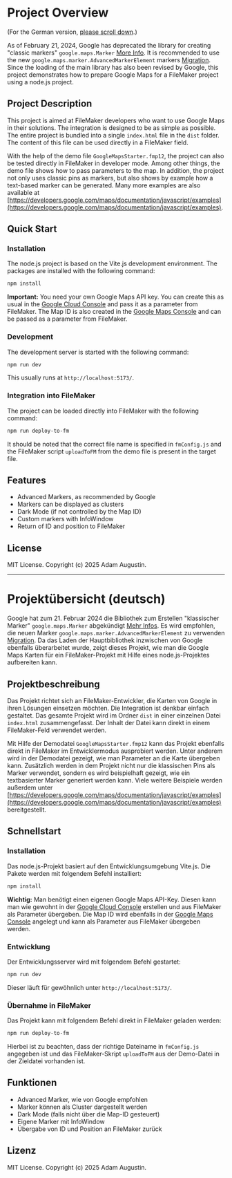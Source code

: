 # Project Overview

(For the German version, [please scroll down](#projektübersicht-deutsch).)

As of February 21, 2024, Google has deprecated the library for creating "classic markers" `google.maps.Marker` [More Info](https://developers.google.com/maps/deprecations). It is recommended to use the new `google.maps.marker.AdvancedMarkerElement` markers [Migration](https://developers.google.com/maps/documentation/javascript/advanced-markers/migration). Since the loading of the main library has also been revised by Google, this project demonstrates how to prepare Google Maps for a FileMaker project using a node.js project.

## Project Description

This project is aimed at FileMaker developers who want to use Google Maps in their solutions. The integration is designed to be as simple as possible. The entire project is bundled into a single `index.html` file in the `dist` folder. The content of this file can be used directly in a FileMaker field.

With the help of the demo file `GoogleMapsStarter.fmp12`, the project can also be tested directly in FileMaker in developer mode. Among other things, the demo file shows how to pass parameters to the map. In addition, the project not only uses classic pins as markers, but also shows by example how a text-based marker can be generated. Many more examples are also available at [https://developers.google.com/maps/documentation/javascript/examples](https://developers.google.com/maps/documentation/javascript/examples).

## Quick Start

### Installation

The node.js project is based on the Vite.js development environment. The packages are installed with the following command:

```bash
npm install
```

**Important:** You need your own Google Maps API key. You can create this as usual in the [Google Cloud Console](https://console.cloud.google.com/apis/credentials/key) and pass it as a parameter from FileMaker. The Map ID is also created in the [Google Maps Console](https://console.cloud.google.com/apis/dashboard) and can be passed as a parameter from FileMaker.

### Development

The development server is started with the following command:

```bash
npm run dev
```

This usually runs at `http://localhost:5173/`.

### Integration into FileMaker

The project can be loaded directly into FileMaker with the following command:

```bash
npm run deploy-to-fm
```

It should be noted that the correct file name is specified in `fmConfig.js` and the FileMaker script `uploadToFM` from the demo file is present in the target file.

## Features

- Advanced Markers, as recommended by Google
- Markers can be displayed as clusters
- Dark Mode (if not controlled by the Map ID)
- Custom markers with InfoWindow
- Return of ID and position to FileMaker

## License

MIT License. Copyright (c) 2025 Adam Augustin.

---

# Projektübersicht (deutsch)

Google hat zum 21. Februar 2024 die Bibliothek zum Erstellen "klassischer Marker" `google.maps.Marker` abgekündigt [Mehr Infos](https://developers.google.com/maps/deprecations). Es wird empfohlen, die neuen Marker `google.maps.marker.AdvancedMarkerElement` zu verwenden [Migration](https://developers.google.com/maps/documentation/javascript/advanced-markers/migration). Da das Laden der Hauptbibliothek inzwischen  von Google ebenfalls überarbeitet wurde, zeigt dieses Projekt, wie man die Google Maps Karten für ein FileMaker-Projekt mit Hilfe eines node.js-Projektes aufbereiten kann.

## Projektbeschreibung

Das Projekt richtet sich an FileMaker-Entwickler, die Karten von Google in ihren Lösungen einsetzen möchten. Die Integration ist denkbar einfach gestaltet. Das gesamte Projekt wird im Ordner `dist` in einer einzelnen Datei `index.html` zusammengefasst. Der Inhalt der Datei kann direkt in einem FileMaker-Feld verwendet werden.

Mit Hilfe der Demodatei `GoogleMapsStarter.fmp12` kann das Projekt ebenfalls direkt in FileMaker im Entwicklermodus ausprobiert werden. Unter anderem wird in der Demodatei gezeigt, wie man Parameter an die Karte übergeben kann. Zusätzlich werden in dem Projekt nicht nur die klassischen Pins als Marker verwendet, sondern es wird beispielhaft gezeigt, wie ein textbasierter Marker generiert werden kann. Viele weitere Beispiele werden außerdem unter [https://developers.google.com/maps/documentation/javascript/examples](https://developers.google.com/maps/documentation/javascript/examples) bereitgestellt.

## Schnellstart

### Installation

Das node.js-Projekt basiert auf den Entwicklungsumgebung Vite.js. Die Pakete werden mit folgendem Befehl installiert:

```bash
npm install
```

**Wichtig:** Man benötigt einen eigenen Google Maps API-Key. Diesen kann man wie gewohnt in der [Google Cloud Console](https://console.cloud.google.com/apis/credentials/key) erstellen und aus FileMaker als Parameter übergeben. Die Map ID wird ebenfalls in der [Google Maps Console](https://console.cloud.google.com/apis/dashboard) angelegt und kann als Parameter aus FileMaker übergeben werden.

### Entwicklung

Der Entwicklungsserver wird mit folgendem Befehl gestartet:

```bash
npm run dev
```

Dieser läuft für gewöhnlich unter `http://localhost:5173/`.

### Übernahme in FileMaker

Das Projekt kann mit folgendem Befehl direkt in FileMaker geladen werden:

```bash
npm run deploy-to-fm
```

Hierbei ist zu beachten, dass der richtige Dateiname in `fmConfig.js` angegeben ist und das FileMaker-Skript `uploadToFM` aus der Demo-Datei in der Zieldatei vorhanden ist.

## Funktionen

- Advanced Marker, wie von Google empfohlen
- Marker können als Cluster dargestellt werden
- Dark Mode (falls nicht über die Map-ID gesteuert)
- Eigene Marker mit InfoWindow
- Übergabe von ID und Position an FileMaker zurück

## Lizenz

MIT License. Copyright (c) 2025 Adam Augustin.
